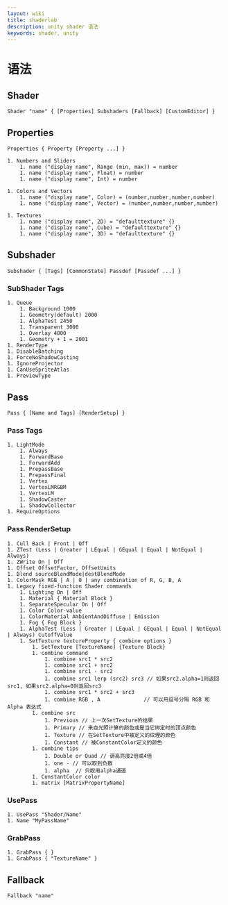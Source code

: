 ```yaml
---
layout: wiki
title: shaderlab
description: unity shader 语法
keywords: shader, unity
---
```


# 语法

## Shader

    Shader "name" { [Properties] Subshaders [Fallback] [CustomEditor] }

## Properties

    Properties { Property [Property ...] }

    1. Numbers and Sliders
        1. name ("display name", Range (min, max)) = number
        1. name ("display name", Float) = number
        1. name ("display name", Int) = number

    1. Colors and Vectors
        1. name ("display name", Color) = (number,number,number,number)
        1. name ("display name", Vector) = (number,number,number,number)

    1. Textures
        1. name ("display name", 2D) = "defaulttexture" {}
        1. name ("display name", Cube) = "defaulttexture" {}
        1. name ("display name", 3D) = "defaulttexture" {}

## Subshader

    Subshader { [Tags] [CommonState] Passdef [Passdef ...] }

### SubShader Tags

    1. Queue
        1. Background 1000
        1. Geometry(default) 2000
        1. AlphaTest 2450
        1. Transparent 3000
        1. Overlay 4000
        1. Geometry + 1 = 2001
    1. RenderType
    1. DisableBatching
    1. ForceNoShadowCasting
    1. IgnoreProjector
    1. CanUseSpriteAtlas 
    1. PreviewType 

## Pass

    Pass { [Name and Tags] [RenderSetup] }

### Pass Tags

    1. LightMode 
        1. Always
        1. ForwardBase
        1. ForwardAdd
        1. PrepassBase
        1. PrepassFinal
        1. Vertex
        1. VertexLMRGBM
        1. VertexLM
        1. ShadowCaster
        1. ShadowCollector
    1. RequireOptions 

### Pass RenderSetup

    1. Cull Back | Front | Off
    1. ZTest (Less | Greater | LEqual | GEqual | Equal | NotEqual | Always)
    1. ZWrite On | Off
    1. Offset OffsetFactor, OffsetUnits
    1. Blend sourceBlendMode|destBlendMode
    1. ColorMask RGB | A | 0 | any combination of R, G, B, A
    1. Legacy fixed-function Shader commands 
        1. Lighting On | Off
        1. Material { Material Block }
        1. SeparateSpecular On | Off
        1. Color Color-value
        1. ColorMaterial AmbientAndDiffuse | Emission
        1. Fog { Fog Block }
        1. AlphaTest (Less | Greater | LEqual | GEqual | Equal | NotEqual | Always) CutoffValue
        1. SetTexture textureProperty { combine options }
            1. SetTexture [TextureName] {Texture Block}
            1. combine command
                1. combine src1 * src2
                1. combine src1 + src2
                1. combine src1 - src2
                1. combine src1 lerp (src2) src3 // 如果src2.alpha=1则返回src1, 如果src2.alpha=0则返回src3
                1. combine src1 * src2 + src3
                1. combine RGB , A              // 可以用逗号分隔 RGB 和 Alpha 表达式
            1. combine src
                1. Previous // 上一次SetTexture的结果
                1. Primary // 来自光照计算的颜色或是当它绑定时的顶点颜色
                1. Texture // 在SetTexture中被定义的纹理的颜色
                1. Constant // 被ConstantColor定义的颜色
            1. combine tips
                1. Double or Quad // 调高亮度2倍或4倍
                1. one - // 可以取到负数
                1. alpha  // 只取用alpha通道
            1. ConstantColor color
            1. matrix [MatrixPropertyName]

### UsePass

    1. UsePass "Shader/Name"
    1. Name "MyPassName"

### GrabPass

    1. GrabPass { } 
    1. GrabPass { "TextureName" }

## Fallback

    Fallback "name"